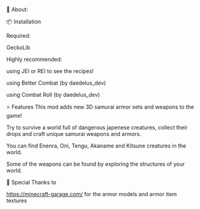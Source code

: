 📖 About:

📦 Installation

Required:

GeckoLib

Highly recommended:

using JEI or REI to see the recipes!

using Better Combat (by daedelus_dev)

using Combat Roll (by daedelus_dev)
 

⭐️ Features
This mod adds new 3D samurai armor sets and weapons to the game!

Try to survive a world full of dangerous japenese creatures, collect their drops and craft unique samurai weapons and armors.

You can find Enenra, Oni, Tengu, Akaname and Kitsune creatures in the world.


Some of the weapons can be found by exploring the structures of your world.

 

🎨 Special Thanks to

https://minecraft-garage.com/  for the armor models and armor item textures
